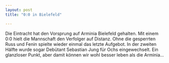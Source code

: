 ```yaml
---
layout: post
title: "0:0 in Bielefeld"

---
```


Die Eintracht hat den Vorsprung auf Arminia Bielefeld gehalten. Mit einem 0:0 hielt die Mannschaft den Verfolger auf Distanz. Ohne die gesperrten Russ und Fenin spielte wieder einmal das letzte Aufgebot. In der zweiten Hälfte wurde sogar Debütant Sebastian Jung für Ochs eingewechselt. Ein glanzloser Punkt, aber damit können wir wohl besser leben als die Arminia...


